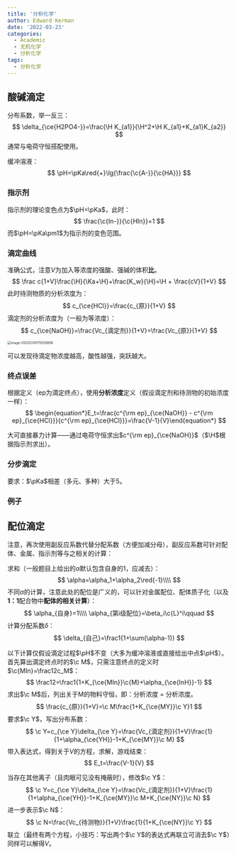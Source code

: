 ```yaml
---
title: '分析化学'
author: Edward Kerman
date: '2022-03-23'
categories:
  - Academic
  - 无机化学
  - 分析化学
tags:
  - 分析化学
---
```


## 酸碱滴定

分布系数，举一反三：
$$
\delta_{\ce{H2PO4-}}=\frac{\H K_{a1}}{\H^2+\H K_{a1}+K_{a1}K_{a2}}
$$
通常与电荷守恒搭配使用。

缓冲溶液：
$$
\pH=\pKa\red{+}\lg{\frac{\c{A-}}{\c{HA}}}
$$

### 指示剂

指示剂的理论变色点为$\pH=\pKa$，此时：
$$
\frac{\c{In-}}{\c{HIn}}=1
$$
而$\pH=\pKa\pm1$为指示剂的变色范围。

### 滴定曲线

准确公式，注意$V$为加入等浓度的强酸、强碱的体积<b>比</b>。
$$
\frac c{1+V}\frac{\H}{\Ka+\H}+\frac{K_w}{\H}=\H + \frac{cV}{1+V}
$$
此时待测物质的分析浓度为：
$$
c_{\ce{HCl}}=\frac{c_{原}}{1+V}
$$
滴定剂的分析浓度为（一般为等浓度）：
$$
c_{\ce{NaOH}}=\frac{Vc_{滴定剂}}{1+V}=\frac{Vc_{原}}{1+V}
$$

<img src="https://tva1.sinaimg.cn/large/e6c9d24ely1h0s0q339bmj20k00cgjrt.jpg" alt="image-20220330170530808" style="zoom:50%;" />

可以发现待滴定物浓度越高，酸性越强，突跃越大。

### 终点误差

根据定义（ep为滴定终点），使用<b>分析浓度</b>定义（假设滴定剂和待测物的初始浓度一样）：
$$
\begin{equation*}E_t=\frac{c^{\rm ep}_{\ce{NaOH}} - c^{\rm ep}_{\ce{HCl}}}{c^{\rm ep}_{\ce{HCl}}}=\frac{V-1}{V}\end{equation*}
$$

大可直接暴力计算——通过电荷守恒求出$c^{\rm ep}_{\ce{NaOH}}$（$\H$根据指示剂求出）。

### 分步滴定

要求：$\pKa$相差（多元、多种）大于5。

### 例子

## 配位滴定

注意，再次使用副反应系数代替分配系数（方便加减分母），副反应系数可针对配体、金属、指示剂等与之相关的计算：

求和（一般题目上给出的$\alpha$默认包含自身的$1$，应减去）：
$$
\alpha=\alpha_1+\alpha_2\red{-1}\\\\
$$
不同$\alpha$的计算，注意此处的配位是广义的，可以针对金属配位、配体质子化（以及<b>1：1</b>配合物中<b>配体的相关计算</b>）：
$$
\alpha_{自身}=1\\\\
\alpha_{第i级配位}=\beta_i\c{L}^i\qquad 
$$
计算分配系数$\delta$：
$$
\delta_{自己}=\frac1{1+\sum(\alpha-1)}
$$

以下计算仅假设滴定过程$\pH$不变（大多为缓冲溶液或直接给出中点$\pH$）。
首先算出滴定终点时的$\c M$，只需注意终点的定义时$\c{MIn}=\frac12c_M$：
$$
\frac12=\frac1{1+K_{\ce{MIn}}\c{M}+\alpha_{\ce{InH}}-1}
$$
求出$\c M$后，列出关于M的物料守恒，即：分析浓度 = 分析浓度。
$$
\frac{c_{原}}{1+V}=\c M\frac{1+K_{\ce{MY}}\c Y}1
$$
要求$\c Y$，写出分布系数：
$$
\c Y=c_{\ce Y}\delta_{\ce Y}=\frac{Vc_{滴定剂}}{1+V}\frac{1}{1+\alpha_{\ce{YH}}-1+K_{\ce{MY}}\c M}
$$
带入表达式，得到关于$V$的方程，求解，游戏结束：
$$
E_t=\frac{V-1}{V}
$$

当存在其他离子（且肉眼可见没有掩蔽时），修改$\c Y$：
$$
\c Y=c_{\ce Y}\delta_{\ce Y}=\frac{Vc_{滴定剂}}{1+V}\frac{1}{1+\alpha_{\ce{YH}}-1+K_{\ce{MY}}\c M+K_{\ce{NY}}\c N}
$$
进一步表示$\c N$：
$$
\c N=\frac{Vc_{待测物}}{1+V}\frac{1}{1+K_{\ce{NY}}\c Y}
$$
联立（最终有两个方程，小技巧：写出两个$\c Y$的表达式再联立可消去$\c Y$）同样可以解得$V$。